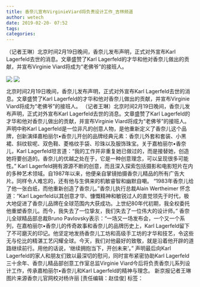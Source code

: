 ```yaml
---
title: 香奈儿宣布VirginieViard将负责设计工作_吉林频道
author: wetech
date: 2019-02-20- 07:52
tags: 
categories: 
---
```

（记者王琳）北京时间2月19日晚间，香奈儿发布声明，正式对外宣布Karl Lagerfeld去世的消息。文章盛赞了Karl Lagerfeld的才华和他对香奈儿做出的贡献，并宣布Virginie Viard将成为“老佛爷”的接班人。
<!-- more -->
                
<img align="center" border="0" src="http://p2.ifengimg.com/a/2019_08/59bb9f8f630f9eb_size469_w1600_h1200.jpeg" />
                
<img align="center" border="0" src="http://p2.ifengimg.com/a/2016/0810/204c433878d5cf9size1_w16_h16.png" />
            
北京时间2月19日晚间，香奈儿发布声明，正式对外宣布Karl Lagerfeld去世的消息。文章盛赞了Karl Lagerfeld的才华和他对香奈儿做出的贡献，并宣布Virginie Viard将成为“老佛爷”的接班人。
（记者王琳）北京时间2月19日晚间，香奈儿发布声明，正式对外宣布Karl Lagerfeld去世的消息。文章盛赞了Karl Lagerfeld的才华和他对香奈儿做出的贡献，并宣布Virginie Viard将成为“老佛爷”的接班人。
声明中称Karl Lagerfeld是一位非凡的创意人物，是他重新定义了香奈儿这个品牌，创新演绎嘉柏丽尔•香奈儿开创的品牌经典元素：香奈儿外套和套装、小黑裙、斜纹软呢、双色鞋、菱格纹手袋、珍珠以及服饰珠宝。关于嘉柏丽尔•香奈儿，Karl Lagerfeld坦言道：“我的工作并非重复她已做过的，而是接替她，创造她将要创造的。香奈儿的优越之处在于，它是一种创意理念，可以呈现很多可能性。” Karl Lagerfeld拥有源源不断的创意，而且深入探索包括摄影和电影短片在内的多种艺术领域。自1987年以来，他便亲自掌镜拍摄香奈儿精品的所有广告大片。同样令人难忘的，还有他与生俱来的机敏睿智和幽默自嘲。
“1983年香奈儿给了他一张白纸，而他重新创造了香奈儿。”香奈儿执行总裁Alain Wertheimer 怀念道：“Karl Lagerfeld以其创意才华、慷慨精神和敏锐过人的直觉领先于时代，极大地促进了香奈儿品牌在全球范围内大获成功。上世纪80年代初期，我全权委托他重塑香奈儿。而今，我失去了一位挚友，我们失去了一位伟大的设计师。”
香奈儿全球精品部总裁Bruno Pavlovsky表示：“一场又一场发布会，一个又一个系列，在嘉柏丽尔•香奈儿的传奇故事和香奈儿的品牌历史上，Karl Lagerfeld留下了不可磨灭的印记。他坚定地发扬香奈儿工坊和高级手工坊的才华和技艺，令这些无与伦比的精湛工艺闪耀全球。今天，我们对他最好的致敬，就是沿着他开辟的道路继续前行。用他的话说，‘继续拥抱当下，开创未来’。”
声明最后向Karl Lagerfeld的家人和朋友们致以最深切的慰问，同时宣布紧密协助Karl Lagerfeld三十余年、香奈儿精品部创意工作室总监Virginie Viard今后将负责香奈儿系列设计工作，传承嘉柏丽尔•香奈儿和Karl Lagerfeld的精神与理念。
新京报记者王琳图片来源香奈儿官网校对杨许丽
[责任编辑：赵佳俊]
标签：
 
             
